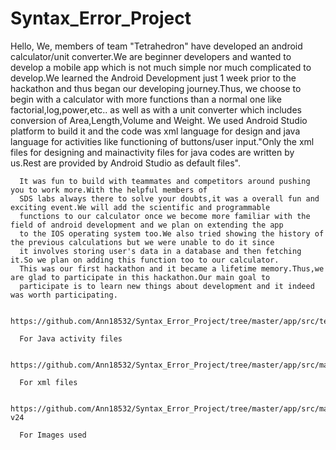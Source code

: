 # Syntax_Error_Project
Hello,
      We, members of team "Tetrahedron" have developed an android calculator/unit converter.We are beginner developers and wanted to develop
      a mobile app which is not much simple nor much complicated to develop.We learned the Android Development just 1 week prior to the
      hackathon and thus began our developing journey.Thus, we choose to begin with a calculator with more functions than a normal one
      like factorial,log,power,etc.. as well as with a unit converter which includes conversion of Area,Length,Volume and Weight. We used
      Android Studio platform to build it and the code was xml language for design and java language for activities like functioning of 
      buttons/user input."Only the xml files for designing and mainactivity files for java codes are written by us.Rest are provided by
      Android Studio as default files".
      
      It was fun to build with teammates and competitors around pushing you to work more.With the helpful members of 
      SDS labs always there to solve your doubts,it was a overall fun and exciting event.We will add the scientific and programmable 
      functions to our calculator once we become more familiar with the field of android development and we plan on extending the app
      to the IOS operating system too.We also tried showing the history of the previous calculations but we were unable to do it since
      it involves storing user's data in a database and then fetching it.So we plan on adding this function too to our calculator.
      This was our first hackathon and it became a lifetime memory.Thus,we are glad to participate in this hackathon.Our main goal to
      participate is to learn new things about development and it indeed was worth participating.
      
      https://github.com/Ann18532/Syntax_Error_Project/tree/master/app/src/test/java/com/example/calcit
      
      For Java activity files
      
      https://github.com/Ann18532/Syntax_Error_Project/tree/master/app/src/main/res/layout
     
      For xml files
      
      https://github.com/Ann18532/Syntax_Error_Project/tree/master/app/src/main/res/drawable-v24
      
      For Images used
      
      
